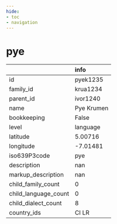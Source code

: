 ```yaml
---
hide:
- toc
- navigation
---
```

# pye
|                      | info       |
|:---------------------|:-----------|
| id                   | pyek1235   |
| family_id            | krua1234   |
| parent_id            | ivor1240   |
| name                 | Pye Krumen |
| bookkeeping          | False      |
| level                | language   |
| latitude             | 5.00716    |
| longitude            | -7.01481   |
| iso639P3code         | pye        |
| description          | nan        |
| markup_description   | nan        |
| child_family_count   | 0          |
| child_language_count | 0          |
| child_dialect_count  | 8          |
| country_ids          | CI LR      |